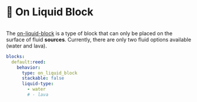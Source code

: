 # 🌊 On Liquid Block

<figure><img src="https://1836335287-files.gitbook.io/~/files/v0/b/gitbook-x-prod.appspot.com/o/spaces%2FOgvQ1fEJPROp7131PPlK%2Fuploads%2FifONQugd3ngUzr5fCDTQ%2Fimage.png?alt=media&#x26;token=d763dfb8-40bb-4a22-ac42-4e57aa76ac0e" alt=""><figcaption></figcaption></figure>

The [on-liquid-block](on-liquid-block "mention") is a type of block that can only be placed on the surface of fluid **sources**. Currently, there are only two fluid options available (water and lava).

```yaml
blocks:
  default:reed:
    behavior:
      type: on_liquid_block
      stackable: false
      liquid-type:
        - water
        # - lava
```

<figure><img src="https://1836335287-files.gitbook.io/~/files/v0/b/gitbook-x-prod.appspot.com/o/spaces%2FOgvQ1fEJPROp7131PPlK%2Fuploads%2FAyCJMAE4D0vZnqeAUG7w%2Fimage.png?alt=media&#x26;token=bc2c35fa-afb3-48a4-bbca-a53370b24eeb" alt=""><figcaption></figcaption></figure>
